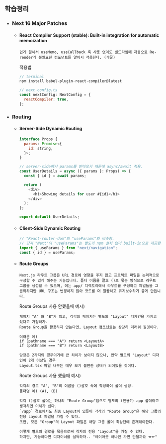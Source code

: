 ## 학습정리

- ### Next 16 Major Patches

  - #### React Compiler Support (stable): Built-in integration for automatic memoization

    ```
    쉽게 말해서 useMemo, useCallback 훅 사용 없이도 빌드타임때 자동으로 Re-render가 불필요한 컴포넌트를 알아서 적용한다. (개꿀)
    ```

    적용법

    ```js
    // terminal
    npm install babel-plugin-react-compiler@latest
    ```

    ```js
    // next.config.ts
    const nextConfig: NextConfig = {
      reactCompiler: true,
    };
    ```

- ### Routing

  - #### Server-Side Dynamic Routing

    ```js
    interface Props {
      params: Promise<{
        id: string,
      }>;
    }

    // server-side에서 params를 받아오기 때문에 async/await 적용.
    const UserDetails = async ({ params }: Props) => {
      const { id } = await params;

      return (
        <div>
          <h1>Showing details for user #{id}</h1>
        </div>
      );
    };

    export default UserDetails;
    ```

  - #### Client-Side Dynamic Routing

    ```js
    // "React-router-dom"의 "useParams"와 비슷함.
    // 단지 "Next"의 "useParams"는 별도의 npm 설치 없이 built-in으로 제공함.
    import { useParams } from "next/navigation";
    const { id } = useParams;
    ```

  - #### Route Groups

    ```
    Next.js 라우트 그룹은 URL 경로에 영향을 주지 않고 프로젝트 파일을 논리적으로 구성할 수 있게 해주는 기능입니다. 폴더 이름을 괄호 ()로 묶는 방식으로 라우트 그룹을 생성할 수 있으며, 이는 app/ 디렉토리에서 라우트를 구성하고 파일들을 그룹화하지만 URL 구조는 변경하지 않아 코드를 더 깔끔하고 유지보수하기 좋게 만듭니다.
    ```

    Route Groups 사용 안했을때 예시)

    ```
    페이지 "A" 와 "B"가 있고, 각각의 페이지는 별도의 "Layout" 디자인을 가지고 있다고 가정하자.
    Route Group을 활용하지 안는다면, Layout 컴포넌트는 상당히 더러워 질것이다.

    더러운 예)
    if (pathname === "A") return <LayoutA>
    if (pathname === "B") return <LayoutB>

    당장은 2가지의 경우이기에 큰 차이가 보이지 않으나, 만약 별도의 "Layout" 디자인이 2개 이상일 경우
    Layout.tsx 파일 내부는 매우 보기 불편한 상태가 되어있을 것이다.
    ```

    Route Groups 사용 했을때 예시)

    ```
    각각의 경로 "A", "B"의 이름을 ()괄호 속에 작성하여 폴더 생성.
    폴더명 예) (A), (B)

    각각 ()괄호 폴더는 하나의 "Route Group"임으로 별도의 (전용?) app 폴더라고 생각하면 이해가 쉽다.
    `/app` 경로에서도 최종 Layout이 있듯이 각각의 "Route Group"은 해당 그룹의 전용 Layout 파일을 가질 수 있다.
    또한, 모든 "Group"의 Layout 파일은 해당 그룹 폴더 최상단에 존재해야한다.

    이렇게 별도의 경로를 묶음으로써 각자의 전용 "Layout"을 가질 수 있다.
    하지만, 가능하다면 디자이너를 설득하자.. "레이아웃 하나만 가면 안될까요 ㅠㅠ"
    ```
